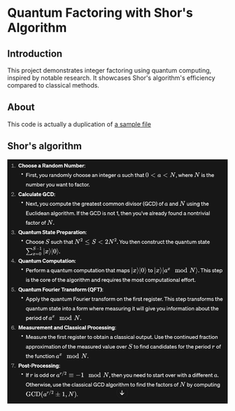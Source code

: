 # Quantum Factoring with Shor's Algorithm

## Introduction  
This project demonstrates integer factoring using quantum computing, inspired by notable research. It showcases Shor's algorithm's efficiency compared to classical methods.

## About
This code is actually a duplication of [a sample file](https://github.com/microsoft/qsharp/blob/a2e65622d4071487a7e237a189deb64b7624b745/samples/algorithms/Shor.qs#L4) 

## Shor's algorithm

![Smolin algorithm variation](docs/Smolin_Shors_algorithm.png)

